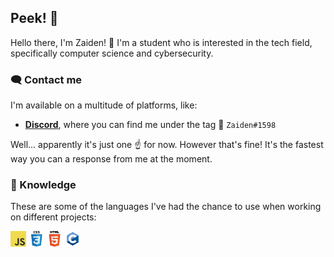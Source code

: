 ## Peek! 👀

Hello there, I'm Zaiden! 👋 I'm a student who is interested in the tech field, specifically computer science and cybersecurity.

### 🗨️ Contact me

I'm available on a multitude of platforms, like:

- [**Discord**](https://discord.com/), where you can find me under the tag 🔗 `Zaiden#1598`

Well... apparently it's just one ☝️ for now. However that's fine! It's the fastest way you can a response from me at the moment.

### 🧠 Knowledge

These are some of the languages I've had the chance to use when working on different projects:

<p>
  <code><img height="25" src="https://raw.githubusercontent.com/github/explore/80688e429a7d4ef2fca1e82350fe8e3517d3494d/topics/javascript/javascript.png"></code>
  <code><img height="25" src="https://raw.githubusercontent.com/github/explore/80688e429a7d4ef2fca1e82350fe8e3517d3494d/topics/css/css.png"></code>
  <code><img height="25" src="https://raw.githubusercontent.com/github/explore/80688e429a7d4ef2fca1e82350fe8e3517d3494d/topics/html/html.png"></code>
  <code><img height="25" src="https://raw.githubusercontent.com/github/explore/f3e22f0dca2be955676bc70d6214b95b13354ee8/topics/c/c.png"></code>
</p>


<!--
**Synceratus/Synceratus** is a ✨ _special_ ✨ repository because its `README.md` (this file) appears on your GitHub profile.

Here are some ideas to get you started:

- 🔭 I’m currently working on ...
- 🌱 I’m currently learning ...
- 👯 I’m looking to collaborate on ...
- 🤔 I’m looking for help with ...
- 💬 Ask me about ...
- 📫 How to reach me: ...
- 😄 Pronouns: ...
- ⚡ Fun fact: ...
-->
